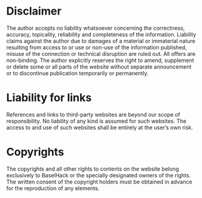 # Disclaimer
The author accepts no liability whatsoever concerning the correctness, accuracy, topicality, reliability and
completeness of the information. Liability claims against the author due to damages of a material or immaterial nature
resulting from access to or use or non-use of the information published, misuse of the connection or technical
disruption are ruled out. All offers are non-binding. The author explicitly reserves the right to amend, supplement or
delete some or all parts of the website without separate announcement or to discontinue publication temporarily or
permanently.

# Liability for links
References and links to third-party websites are beyond our scope of responsibility. No liability of any kind is assumed
for such websites. The access to and use of such websites shall be entirely at the user’s own risk.

# Copyrights
The copyrights and all other rights to contents on the website belong exclusively to BaselHack or the specially
designated owners of the rights. The written consent of the copyright holders must be obtained in advance for the
reproduction of any elements.
